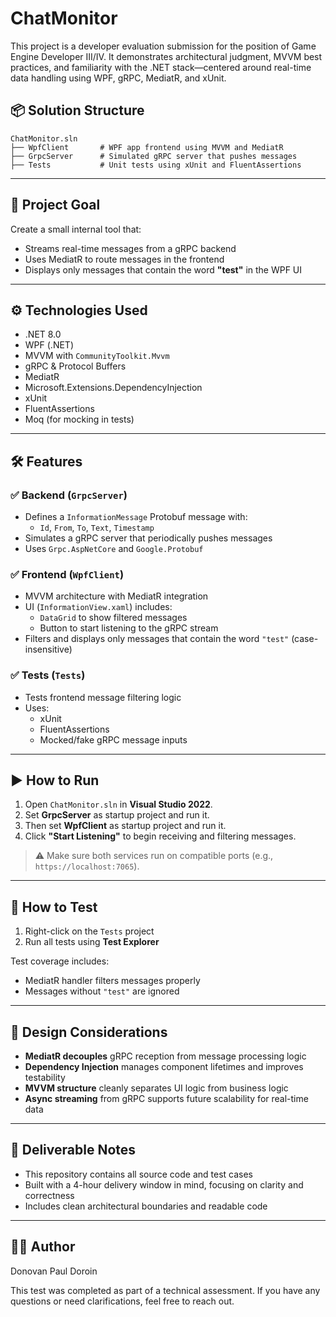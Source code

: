# ChatMonitor

This project is a developer evaluation submission for the position of Game Engine Developer III/IV. It demonstrates architectural judgment, MVVM best practices, and familiarity with the .NET stack—centered around real-time data handling using WPF, gRPC, MediatR, and xUnit.

## 📦 Solution Structure

```
ChatMonitor.sln
├── WpfClient       # WPF app frontend using MVVM and MediatR
├── GrpcServer      # Simulated gRPC server that pushes messages
├── Tests           # Unit tests using xUnit and FluentAssertions
```

---

## 🧠 Project Goal

Create a small internal tool that:
- Streams real-time messages from a gRPC backend
- Uses MediatR to route messages in the frontend
- Displays only messages that contain the word **"test"** in the WPF UI

---

## ⚙️ Technologies Used

- .NET 8.0
- WPF (.NET)
- MVVM with `CommunityToolkit.Mvvm`
- gRPC & Protocol Buffers
- MediatR
- Microsoft.Extensions.DependencyInjection
- xUnit
- FluentAssertions
- Moq (for mocking in tests)

---

## 🛠️ Features

### ✅ Backend (`GrpcServer`)
- Defines a `InformationMessage` Protobuf message with:
  - `Id`, `From`, `To`, `Text`, `Timestamp`
- Simulates a gRPC server that periodically pushes messages
- Uses `Grpc.AspNetCore` and `Google.Protobuf`

### ✅ Frontend (`WpfClient`)
- MVVM architecture with MediatR integration
- UI (`InformationView.xaml`) includes:
  - `DataGrid` to show filtered messages
  - Button to start listening to the gRPC stream
- Filters and displays only messages that contain the word `"test"` (case-insensitive)

### ✅ Tests (`Tests`)
- Tests frontend message filtering logic
- Uses:
  - xUnit
  - FluentAssertions
  - Mocked/fake gRPC message inputs

---

## ▶️ How to Run

1. Open `ChatMonitor.sln` in **Visual Studio 2022**.
2. Set **GrpcServer** as startup project and run it.
3. Then set **WpfClient** as startup project and run it.
4. Click **"Start Listening"** to begin receiving and filtering messages.

> ⚠️ Make sure both services run on compatible ports (e.g., `https://localhost:7065`).

---

## 🧪 How to Test

1. Right-click on the `Tests` project
2. Run all tests using **Test Explorer**

Test coverage includes:
- MediatR handler filters messages properly
- Messages without `"test"` are ignored

---

## 📌 Design Considerations

- **MediatR decouples** gRPC reception from message processing logic
- **Dependency Injection** manages component lifetimes and improves testability
- **MVVM structure** cleanly separates UI logic from business logic
- **Async streaming** from gRPC supports future scalability for real-time data

---

## 📁 Deliverable Notes

- This repository contains all source code and test cases
- Built with a 4-hour delivery window in mind, focusing on clarity and correctness
- Includes clean architectural boundaries and readable code

---

## 🧑‍💻 Author
Donovan Paul Doroin

This test was completed as part of a technical assessment. If you have any questions or need clarifications, feel free to reach out.
